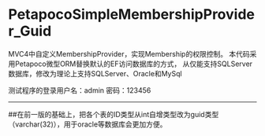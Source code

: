 # PetapocoSimpleMembershipProvider_Guid
MVC4中自定义MembershipProvider，实现Membership的权限控制。
本代码采用Petapoco微型ORM替换默认的EF访问数据库的方式，
从仅能支持SQLServer数据库，修改为理论上支持SQLServer、Oracle和MySql


测试程序的登录用户名：admin
密码：123456

------------
##在前一版的基础上，把各个表的ID类型从int自增类型改为guid类型（varchar(32)），用于oracle等数据库会更加方便。
